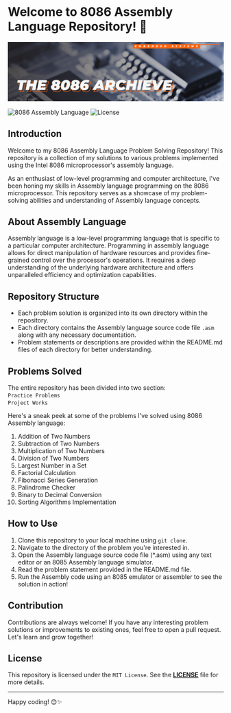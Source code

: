 # **Welcome to 8086 Assembly Language Repository!** 🚀
![header](/assets/header.png)

![8086 Assembly Language](https://img.shields.io/badge/Language-8086%20Assembly-orange)
![License](https://img.shields.io/badge/License-MIT-blue)

## Introduction

Welcome to my 8086 Assembly Language Problem Solving Repository! This repository is a collection of my solutions to various problems implemented using the Intel 8086 microprocessor's assembly language.

As an enthusiast of low-level programming and computer architecture, I've been honing my skills in Assembly language programming on the 8086 microprocessor. This repository serves as a showcase of my problem-solving abilities and understanding of Assembly language concepts.

## About Assembly Language

Assembly language is a low-level programming language that is specific to a particular computer architecture. Programming in assembly language allows for direct manipulation of hardware resources and provides fine-grained control over the processor's operations. It requires a deep understanding of the underlying hardware architecture and offers unparalleled efficiency and optimization capabilities.

## Repository Structure

- Each problem solution is organized into its own directory within the repository.
- Each directory contains the Assembly language source code file `.asm` along with any necessary documentation.
- Problem statements or descriptions are provided within the README.md files of each directory for better understanding.

## Problems Solved

The entire repository has been divided into two section:
<br>`Practice Problems`<br>
`Project Works`<br>

Here's a sneak peek at some of the problems I've solved using 8086 Assembly language:

1. Addition of Two Numbers
2. Subtraction of Two Numbers
3. Multiplication of Two Numbers
4. Division of Two Numbers
5. Largest Number in a Set
6. Factorial Calculation
7. Fibonacci Series Generation
8. Palindrome Checker
9. Binary to Decimal Conversion
10. Sorting Algorithms Implementation

## How to Use

1. Clone this repository to your local machine using `git clone`.
2. Navigate to the directory of the problem you're interested in.
3. Open the Assembly language source code file (*.asm) using any text editor or an 8085 Assembly language simulator.
4. Read the problem statement provided in the README.md file.
5. Run the Assembly code using an 8085 emulator or assembler to see the solution in action!

## Contribution

Contributions are always welcome! If you have any interesting problem solutions or improvements to existing ones, feel free to open a pull request. Let's learn and grow together!

## License

This repository is licensed under the `MIT License`. See the [**LICENSE**](LICENSE) file for more details.

---

Happy coding! 😊✨
